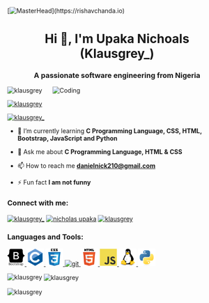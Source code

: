 [![MasterHead](https://1.bp.blogspot.com/-7A4WynwLsM...)](https://rishavchanda.io)

<h1 align="center">Hi 👋, I'm Upaka Nichoals (Klausgrey_)</h1>
<h3 align="center">A passionate software engineering from Nigeria</h3>

<img align="right" alt="Coding" width="400" src="https://www.google.com/imgres?imgurl=https%3A%2F%2Fimg.freepik.com%2Fpremium-vector%2Fprogrammer-working-concept-web-banner-man-work-with-code-programming-computer_9209-7397.jpg&tbnid=2p2FSDlqop3FIM&vet=12ahUKEwj2ks-OrpeCAxW_oScCHXuTBpsQMyg_egUIARD_AQ..i&imgrefurl=https%3A%2F%2Fwww.freepik.com%2Ffree-photos-vectors%2Fcoding-cartoon&docid=jLDLrp6-ePigWM&w=626&h=417&q=animated%20coding%20images&ved=2ahUKEwj2ks-OrpeCAxW_oScCHXuTBpsQMyg_egUIARD_AQ">

<p align="left"> <img src="https://komarev.com/ghpvc/?username=klausgrey&label=Profile%20views&color=0e75b6&style=flat" alt="klausgrey" /> </p>

<p align="left"> <a href="https://github.com/ryo-ma/github-profile-trophy"><img src="https://github-profile-trophy.vercel.app/?username=klausgrey" alt="klausgrey" /></a> </p>

<p align="left"> <a href="https://twitter.com/klausgrey_" target="blank"><img src="https://img.shields.io/twitter/follow/klausgrey_?logo=twitter&style=for-the-badge" alt="klausgrey_" /></a> </p>

- 🌱 I’m currently learning **C Programming Language, CSS, HTML, Bootstrap, JavaScript and Python**

- 💬 Ask me about **C Programming Language, HTML & CSS**

- 📫 How to reach me **danielnick210@gmail.com**

- ⚡ Fun fact **I am not funny**

<h3 align="left">Connect with me:</h3>
<p align="left">
<a href="https://twitter.com/klausgrey_" target="blank"><img align="center" src="https://raw.githubusercontent.com/rahuldkjain/github-profile-readme-generator/master/src/images/icons/Social/twitter.svg" alt="klausgrey_" height="30" width="40" /></a>
<a href="https://linkedin.com/in/nicholas upaka" target="blank"><img align="center" src="https://raw.githubusercontent.com/rahuldkjain/github-profile-readme-generator/master/src/images/icons/Social/linked-in-alt.svg" alt="nicholas upaka" height="30" width="40" /></a>
<a href="https://instagram.com/klausgrey" target="blank"><img align="center" src="https://raw.githubusercontent.com/rahuldkjain/github-profile-readme-generator/master/src/images/icons/Social/instagram.svg" alt="klausgrey" height="30" width="40" /></a>
</p>

<h3 align="left">Languages and Tools:</h3>
<p align="left"> <a href="https://getbootstrap.com" target="_blank" rel="noreferrer"> <img src="https://raw.githubusercontent.com/devicons/devicon/master/icons/bootstrap/bootstrap-plain-wordmark.svg" alt="bootstrap" width="40" height="40"/> </a> <a href="https://www.cprogramming.com/" target="_blank" rel="noreferrer"> <img src="https://raw.githubusercontent.com/devicons/devicon/master/icons/c/c-original.svg" alt="c" width="40" height="40"/> </a> <a href="https://www.w3schools.com/css/" target="_blank" rel="noreferrer"> <img src="https://raw.githubusercontent.com/devicons/devicon/master/icons/css3/css3-original-wordmark.svg" alt="css3" width="40" height="40"/> </a> <a href="https://git-scm.com/" target="_blank" rel="noreferrer"> <img src="https://www.vectorlogo.zone/logos/git-scm/git-scm-icon.svg" alt="git" width="40" height="40"/> </a> <a href="https://www.w3.org/html/" target="_blank" rel="noreferrer"> <img src="https://raw.githubusercontent.com/devicons/devicon/master/icons/html5/html5-original-wordmark.svg" alt="html5" width="40" height="40"/> </a> <a href="https://developer.mozilla.org/en-US/docs/Web/JavaScript" target="_blank" rel="noreferrer"> <img src="https://raw.githubusercontent.com/devicons/devicon/master/icons/javascript/javascript-original.svg" alt="javascript" width="40" height="40"/> </a> <a href="https://www.linux.org/" target="_blank" rel="noreferrer"> <img src="https://raw.githubusercontent.com/devicons/devicon/master/icons/linux/linux-original.svg" alt="linux" width="40" height="40"/> </a> <a href="https://www.python.org" target="_blank" rel="noreferrer"> <img src="https://raw.githubusercontent.com/devicons/devicon/master/icons/python/python-original.svg" alt="python" width="40" height="40"/> </a> </p>

<p><img align="left" src="https://github-readme-stats.vercel.app/api/top-langs?username=klausgrey&show_icons=true&locale=en&layout=compact" alt="klausgrey" /></p>

<p>&nbsp;<img align="center" src="https://github-readme-stats.vercel.app/api?username=klausgrey&show_icons=true&locale=en" alt="klausgrey" /></p>

<p><img align="center" src="https://github-readme-streak-stats.herokuapp.com/?user=klausgrey&" alt="klausgrey" /></p>
